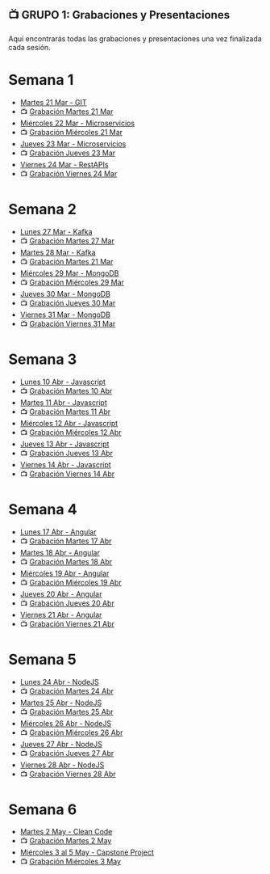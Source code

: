 ## 📺 GRUPO 1: Grabaciones y Presentaciones
Aquí encontrarás todas las grabaciones y presentaciones una vez finalizada cada sesión.

# Semana 1
- [Martes 21 Mar - GIT](https://drive.google.com/file/d/1AMk9wmYxpUF_IRWdjsBPO6Ur_XTwvNQ7/view?usp=share_link)
- 📺 [Grabación Martes 21 Mar](https://drive.google.com/file/d/1OJYrENBSMVS3VlId5KdH--mkOIZt3YkU/view?usp=sharing)
- [Miércoles 22 Mar - Microservicios](https://drive.google.com/file/d/1H4VvWE_yJ6G4gQ1lh1j44R46_rIEsSDS/view?usp=sharing)
- 📺 [Grabación Miércoles 21 Mar](https://drive.google.com/file/d/1fNtzzHQCI-mlzwPejd4ryiiwTxPNpXL1/view?usp=sharing)
- [Jueves 23 Mar - Microservicios](https://drive.google.com/file/d/1H4VvWE_yJ6G4gQ1lh1j44R46_rIEsSDS/view?usp=sharing)
- 📺 [Grabación Jueves 23 Mar](https://drive.google.com/file/d/1fynK6F4_t1b6HtNlk80Xg3PHwLc71v09/view?usp=sharing)
- [Viernes 24 Mar - RestAPIs](https://drive.google.com/file/d/1uf91CQfwRzq2b-T6JcxfHXwVArJDMWpC/view?usp=sharing)
- 📺 [Grabación Viernes 24 Mar]()

# Semana 2
- [Lunes 27 Mar - Kafka](https://drive.google.com/file/d/1KQt5gJ9z7XvDPnv4AUP89R-fa9_CwrWi/view?usp=share_link)
- 📺 [Grabación Martes 27 Mar]()
- [Martes 28 Mar - Kafka](https://drive.google.com/file/d/1KQt5gJ9z7XvDPnv4AUP89R-fa9_CwrWi/view?usp=share_link)
- 📺 [Grabación Martes 21 Mar]()
- [Miércoles 29 Mar - MongoDB](https://drive.google.com/file/d/1cJRJI05yAFDVMmT4H119mOhgJDd5CEqJ/view?usp=share_link)
- 📺 [Grabación Miércoles 29 Mar]()
- [Jueves 30 Mar - MongoDB](https://drive.google.com/file/d/12th8Wc2iHEOCpDXZ3gzBUW9dFKOb3t18/view?usp=sharing)
- 📺 [Grabación Jueves 30 Mar]()
- [Viernes 31 Mar - MongoDB](https://drive.google.com/file/d/1gKsf5zWXFRiU1ul2FxwZRUqxWb6fz2n6/view?usp=sharing)
- 📺 [Grabación Viernes 31 Mar]()

# Semana 3
- [Lunes 10 Abr - Javascript]()
- 📺 [Grabación Martes 10 Abr]()
- [Martes 11 Abr - Javascript]()
- 📺 [Grabación Martes 11 Abr]()
- [Miércoles 12 Abr - Javascript]()
- 📺 [Grabación Miércoles 12 Abr]()
- [Jueves 13 Abr - Javascript]()
- 📺 [Grabación Jueves 13 Abr]()
- [Viernes 14 Abr - Javascript]()
- 📺 [Grabación Viernes 14 Abr]()

# Semana 4
- [Lunes 17 Abr - Angular]()
- 📺 [Grabación Martes 17 Abr]()
- [Martes 18 Abr - Angular]()
- 📺 [Grabación Martes 18 Abr]()
- [Miércoles 19 Abr - Angular]()
- 📺 [Grabación Miércoles 19 Abr]()
- [Jueves 20 Abr - Angular]()
- 📺 [Grabación Jueves 20 Abr]()
- [Viernes 21 Abr - Angular]()
- 📺 [Grabación Viernes 21 Abr]()

# Semana 5
- [Lunes 24 Abr - NodeJS]()
- 📺 [Grabación Martes 24 Abr]()
- [Martes 25 Abr - NodeJS]()
- 📺 [Grabación Martes 25 Abr]()
- [Miércoles 26 Abr - NodeJS]()
- 📺 [Grabación Miércoles 26 Abr]()
- [Jueves 27 Abr - NodeJS]()
- 📺 [Grabación Jueves 27 Abr]()
- [Viernes 28 Abr - NodeJS]()
- 📺 [Grabación Viernes 28 Abr]()

# Semana 6
- [Martes 2 May - Clean Code]()
- 📺 [Grabación Martes 2 May]()
- [Miércoles 3 al 5 May - Capstone Project]()
- 📺 [Grabación Miércoles 3 May]()

